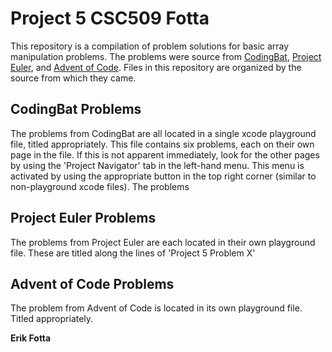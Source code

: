 # Project 5 CSC509 Fotta

This repository is a compilation of problem solutions for basic array manipulation problems. The problems were source from [CodingBat](https://codingbat.com/java), [Project Euler](https://projecteuler.net/problem=22), and [Advent of Code](https://adventofcode.com/2019/day/2). Files in this repository are organized by the source from which they came. 


## CodingBat Problems

The problems from CodingBat are all located in a single xcode playground file, titled appropriately. This file contains six problems, each on their own page in the file. If this is not apparent immediately, look for the other pages by using the 'Project Navigator' tab in the left-hand menu. This menu is activated by using the appropriate button in the top right corner (similar to non-playground xcode files). The problems


## Project Euler Problems

The problems from Project Euler are each located in their own playground file. These are titled along the lines of 'Project 5 Problem X'

## Advent of Code Problems

The problem from Advent of Code is located in its own playground file. Titled appropriately.

__Erik Fotta__

